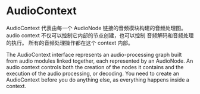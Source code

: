 # AudioContext

AudioContext 代表由每一个 AudioNode 链接的音频模块构建的音频处理图。  
audio context 不仅可以控制它内部的节点创建，也可以控制 音频解码和音频处理的执行。 
所有的音频处理操作都在这个 context 内部。  



The AudioContext interface represents an audio-processing graph built from audio modules linked together, each represented by an AudioNode. An audio context controls both the creation of the nodes it contains and the execution of the audio processing, or decoding. You need to create an AudioContext before you do anything else, as everything happens inside a context.

